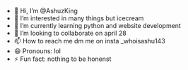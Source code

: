 - 👋 Hi, I’m @AshuzKing
- 👀 I’m interested in many things but icecream 
- 🌱 I’m currently learning python and website development
- 💞️ I’m looking to collaborate on april 28 
- 📫 How to reach me dm me on insta _whoisashu143
- 😄 Pronouns: lol 
- ⚡ Fun fact: nothing to be honenst 

<!---
AshuzKing/AshuzKing is a ✨ special ✨ repository because its `README.md` (this file) appears on your GitHub profile.
You can click the Preview link to take a look at your changes.
--->
